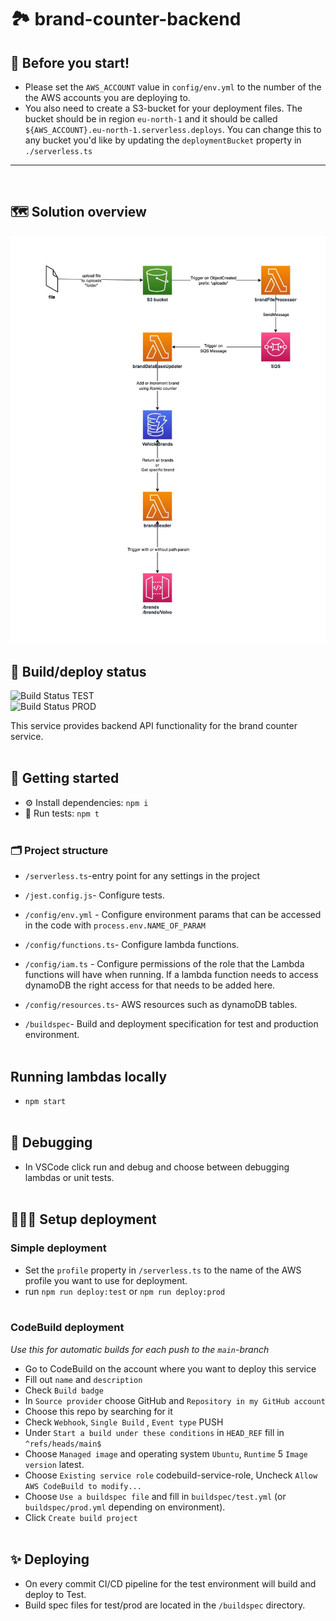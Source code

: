 # 🏞 brand-counter-backend

## 📣 Before you start!

- Please set the `AWS_ACCOUNT` value in `config/env.yml` to the number of the the AWS accounts you are deploying to.
- You also need to create a S3-bucket for your deployment files. The bucket should be in region `eu-north-1` and it should be called
  `${AWS_ACCOUNT}.eu-north-1.serverless.deploys`. You can change this to any bucket you'd like by updating the `deploymentBucket` property in `./serverless.ts`

---

<br />

## 🗺️ Solution overview
<img src="./architecture.jpg" />

## 🧱 Build/deploy status

![Build Status TEST](todo-add-build-badge-for-test-here)
<br />
![Build Status PROD](todo-add-build-badge-for-prod-here)

This service provides backend API functionality for the brand counter service.
<br /><br />

## 📃 Getting started

- ⚙️ Install dependencies: `npm i`
- 🧪 Run tests: `npm t`
  <br /><br />

### 🗂 Project structure

- `/serverless.ts`-entry point for any settings in the project
- `/jest.config.js`- Configure tests.

- `/config/env.yml` - Configure environment params that can be accessed in the code with `process.env.NAME_OF_PARAM`
- `/config/functions.ts`- Configure lambda functions.
- `/config/iam.ts` - Configure permissions of the role that the Lambda functions will have when running. If a lambda function needs to access dynamoDB the right access for that needs to be added here.
- `/config/resources.ts`- AWS resources such as dynamoDB tables.
- `/buildspec`- Build and deployment specification for test and production environment.
  <br /><br />

## Running lambdas locally

- `npm start`
  <br /><br />

## 🐛 Debugging

- In VSCode click run and debug and choose between debugging lambdas or unit tests.
  <br /><br />

## 👷🏻‍♀️ Setup deployment

### Simple deployment

- Set the `profile` property in `/serverless.ts` to the name of the AWS profile you want to use for deployment.
- run `npm run deploy:test` or `npm run deploy:prod`
  <br /><br />

### CodeBuild deployment

<i>Use this for automatic builds for each push to the `main`-branch</i>

- Go to CodeBuild on the account where you want to deploy this service
- Fill out `name` and `description`
- Check `Build badge`
- In `Source provider` choose GitHub and `Repository in my GitHub account`
- Choose this repo by searching for it
- Check `Webhook`, `Single Build` , `Event type` PUSH
- Under `Start a build under these conditions` in `HEAD_REF` fill in `^refs/heads/main$`
- Choose `Managed image` and operating system `Ubuntu`, `Runtime` 5 `Image version` latest.
- Choose `Existing service role` codebuild-service-role, Uncheck `Allow AWS CodeBuild to modify...`
- Choose `Use a buildspec file` and fill in `buildspec/test.yml` (or `buildspec/prod.yml` depending on environment).
- Click `Create build project`
  <br /><br />

## ✨ Deploying

- On every commit CI/CD pipeline for the test environment will build and deploy to Test.
- Build spec files for test/prod are located in the `/buildspec` directory.

